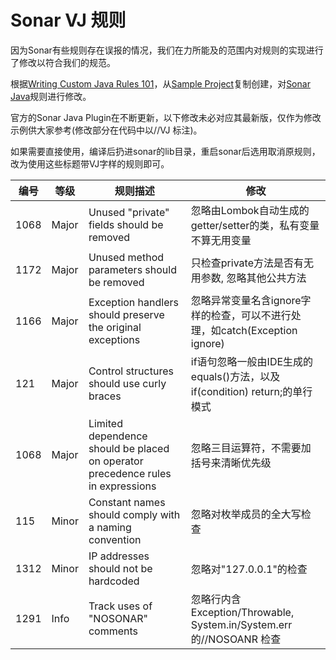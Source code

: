 
# Sonar VJ 规则

因为Sonar有些规则存在误报的情况，我们在力所能及的范围内对规则的实现进行了修改以符合我们的规范。

根据[Writing Custom Java Rules 101](https://docs.sonarqube.org/display/PLUG/Writing+Custom+Java+Rules+101)，从[Sample Project](https://github.com/SonarSource/sonar-custom-rules-examples/tree/master/java-custom-rules)复制创建，对[Sonar Java](https://github.com/SonarSource/sonar-java/tree/master/java-checks/src/main/java/org/sonar/java/checks)规则进行修改。

官方的Sonar Java Plugin在不断更新，以下修改未必对应其最新版，仅作为修改示例供大家参考(修改部分在代码中以//VJ 标注)。 

如果需要直接使用，编译后扔进sonar的lib目录，重启sonar后选用取消原规则，改为使用这些标题带VJ字样的规则即可。


| 编号 | 等级 | 规则描述 | 修改 |
| -------- | -------- |-------- | -------- |
| 1068| Major | Unused "private" fields should be removed | 忽略由Lombok自动生成的getter/setter的类，私有变量不算无用变量 |
| 1172| Major | Unused method parameters should be removed | 只检查private方法是否有无用参数, 忽略其他公共方法 |
| 1166| Major | Exception handlers should preserve the original exceptions | 忽略异常变量名含ignore字样的检查，可以不进行处理，如catch(Exception ignore) |
| 121| Major | Control structures should use curly braces | if语句忽略一般由IDE生成的equals()方法，以及if(condition) return;的单行模式|
| 1068| Major |Limited dependence should be placed on operator precedence rules in expressions| 忽略三目运算符，不需要加括号来清晰优先级 |
| 115| Minor| Constant names should comply with a naming convention| 忽略对枚举成员的全大写检查 |
| 1312| Minor| IP addresses should not be hardcoded | 忽略对"127.0.0.1"的检查 |
| 1291| Info | Track uses of "NOSONAR" comments| 忽略行内含 Exception/Throwable, System.in/System.err的//NOSOANR 检查  |